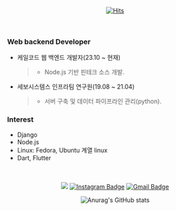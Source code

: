 <div align=center>
  
[![Hits](https://hits.seeyoufarm.com/api/count/incr/badge.svg?url=https%3A%2F%2Fgithub.com%2Fkidsage%2Fhit-counter&count_bg=%23009310&title_bg=%23222121&icon=python.svg&icon_color=%23EFEFEF&title=hits&edge_flat=false)](https://hits.seeyoufarm.com)
  
</div>

<br>

### Web backend Developer   
- 케일코드 웹 백엔드 개발자(23.10 ~ 현재) 
  > - Node.js 기반 핀테크 소스 개발.
- 세보시스템스 인프라팀 연구원(19.08 ~ 21.04)
  > - 서버 구축 및 데이터 파이프라인 관리(python).  

### Interest
+ Django
+ Node.js
+ Linux: Fedora, Ubuntu 계열 linux
+ Dart, Flutter  
<br><br>

<div align=center>

<a href="https://velog.io/@kidsage92" target="_blank"><img src="https://img.shields.io/badge/Velog-20c997?style=flat-square&logo=Vimeo&logoColor=white"/></a>
[![Instagram Badge](https://img.shields.io/badge/-Instagram-dd2a7b?style=flat-square&logo=instagram&logoColor=white&link=https://www.instagram.com/achrosage/)](https://www.instagram.com/achrosage/) 
[![Gmail Badge](https://img.shields.io/badge/-Gmail-d14836?style=flat-square&logo=Gmail&logoColor=white&link=mailto:ruhyun921@gmail.com)](mailto:ruhyun92@gmail.com)
  
![Anurag's GitHub stats](https://github-readme-stats-git-masterrstaa-rickstaa.vercel.app/api?username=kidsage&show_icons=true&theme=radical)

</div>
